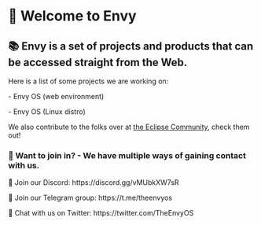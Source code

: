 <h1>👋 Welcome to Envy</h1>
<h2>📚 Envy is a set of projects and products that can be accessed straight from the Web.</h2>
<p>Here is a list of some projects we are working on:</p>
<p>- Envy OS (web environment)</p>
<p>- Envy OS (Linux distro)</p>
<p>We also contribute to the folks over at <a href="http://www.eclipse.cx">the Eclipse Community</a>, check them out!</p>
<h3>🤔 Want to join in? - We have multiple ways of gaining contact with us.</h3>
<p>💬 Join our Discord: https://discord.gg/vMUbkXW7sR</p>
<p>📝 Join our Telegram group: https://t.me/theenvyos</p>
<p>🦜 Chat with us on Twitter: https://twitter.com/TheEnvyOS</p>
